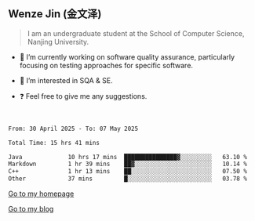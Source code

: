 ## Wenze Jin (金文泽)

> I am an undergraduate student at the School of Computer Science, Nanjing University.

- 🔭 I’m currently working on software quality assurance, particularly focusing on testing approaches for specific software.
  
- 🌱 I’m interested in SQA & SE.
  
- ❓ Feel free to give me any suggestions.  

<br>  

<!--START_SECTION:waka-->

```txt
From: 30 April 2025 - To: 07 May 2025

Total Time: 15 hrs 41 mins

Java             10 hrs 17 mins  ███████████████▓░░░░░░░░░   63.10 %
Markdown         1 hr 39 mins    ██▓░░░░░░░░░░░░░░░░░░░░░░   10.14 %
C++              1 hr 13 mins    ██░░░░░░░░░░░░░░░░░░░░░░░   07.50 %
Other            37 mins         █░░░░░░░░░░░░░░░░░░░░░░░░   03.78 %
```

<!--END_SECTION:waka-->

[Go to my homepage](https://wenzejin.github.io)

[Go to my blog](https://wenzejin.notion.site/Wenze-Jin-s-Blog-1635e9fa7b6d80b3adcedfacc74aa717?pvs=4)
